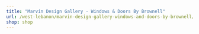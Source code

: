 ```yaml
---
title: "Marvin Design Gallery - Windows & Doors By Brownell"
url: /west-lebanon/marvin-design-gallery-windows-and-doors-by-brownell/
shop: shop
---
```

